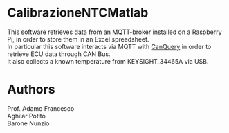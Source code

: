 # CalibrazioneNTCMatlab
This software retrieves data from an MQTT-broker installed on a Raspberry Pi, in order to store them in an Excel spreadsheet. <br>
In particular this software interacts via MQTT with [CanQuery](https://github.com/polibacorse/CanQuery) in order to retrieve ECU data through CAN Bus.<br>
It also collects a known temperature from KEYSIGHT_34465A via USB.

# Authors 

Prof. Adamo Francesco <br>
Aghilar Potito <br>
Barone Nunzio
